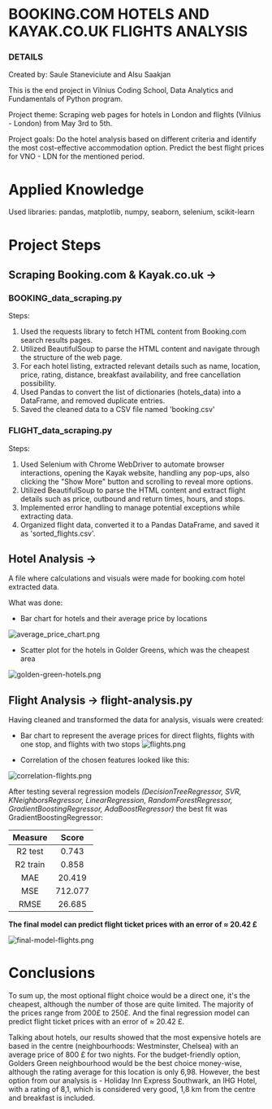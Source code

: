 # BOOKING.COM HOTELS AND KAYAK.CO.UK FLIGHTS ANALYSIS

### DETAILS

Created by: Saule Staneviciute and Alsu Saakjan

This is the end project in Vilnius Coding School, Data Analytics and Fundamentals of Python program.

Project theme: Scraping web pages for hotels in London and flights (Vilnius - London) from May 3rd to 5th.

Project goals: Do the hotel analysis based on different criteria and identify the most cost-effective accommodation option. Predict the best flight prices for VNO - LDN for the mentioned period.

# Applied Knowledge
Used libraries: pandas, matplotlib, numpy, seaborn, selenium, scikit-learn

# Project Steps

## Scraping Booking.com & Kayak.co.uk → 
### BOOKING_data_scraping.py

Steps:
1. Used the requests library to fetch HTML content from Booking.com search results pages.
2. Utilized BeautifulSoup to parse the HTML content and navigate through the structure of the web page.
3. For each hotel listing, extracted relevant details such as name, location, price, rating, distance, breakfast availability, and free cancellation possibility.
5. Used Pandas to convert the list of dictionaries (hotels_data) into a DataFrame, and removed duplicate entries.
6. Saved the cleaned data to a CSV file named 'booking.csv'


### FLIGHT_data_scraping.py

Steps:
1. Used Selenium with Chrome WebDriver to automate browser interactions, opening the Kayak website, handling any pop-ups, also clicking the "Show More" button and scrolling to reveal more options.
3. Utilized BeautifulSoup to parse the HTML content and extract flight details such as price, outbound and return times, hours, and stops.
4. Implemented error handling to manage potential exceptions while extracting data.
5. Organized flight data, converted it to a Pandas DataFrame, and saved it as 'sorted_flights.csv'.


## Hotel Analysis → 
A file where calculations and visuals were made for booking.com hotel extracted data.

What was done:
* Bar chart for hotels and their average price by locations

![average_price_chart.png](https://github.com/saulesta/final_project/blob/master/screenshots/average_price_chart.png)

* Scatter plot for the hotels in Golder Greens, which was the cheapest area
  
![golden-green-hotels.png](https://github.com/saulesta/final_project/blob/master/screenshots/golders-green-hotels.png)

  


## Flight Analysis → flight-analysis.py
Having cleaned and transformed the data for analysis, visuals were created:

* Bar chart to represent the average prices for direct flights, flights with one stop, and flights with two stops
![flights.png](https://github.com/saulesta/final_project/blob/master/screenshots/flights.png)


* Correlation of the chosen features looked like this:

![correlation-flights.png](https://github.com/saulesta/final_project/assets/157811352/29e42102-7da9-437a-aa2e-5b5f06ab11c5)


After testing several regression models _(DecisionTreeRegressor, SVR, KNeighborsRegressor, LinearRegression, RandomForestRegressor, GradientBoostingRegressor, AdaBoostRegressor)_ the best fit was GradientBoostingRegressor:

| Measure | Score |
|:---:|:---:|
| R2 test | 0.743 |
| R2 train | 0.858 |
| MAE | 20.419 |
| MSE | 712.077 |
| RMSE | 26.685 |

**The final model can predict flight ticket prices with an error of  ≈ 20.42 £**

![final-model-flights.png](https://github.com/saulesta/final_project/assets/157811352/fb31a542-d544-441b-a814-52a9c3f186a6)

# Conclusions
To sum up, the most optional flight choice would be a direct one, it's the cheapest, although the number of those are quite limited. The majority of the prices range 
from 200£ to 250£. And the final regression model can predict flight ticket prices with an error of ≈ 20.42 £.

Talking about hotels, our results showed that the most expensive hotels are based in the centre (neighbourhoods: Westminster, Chelsea) with an average price of 800 £ for two nights. For the budget-friendly option, Golders Green neighbourhood would be the best choice money-wise, although the rating average for this location is only 6,98. However, the best option from our analysis is - Holiday Inn Express Southwark, an IHG Hotel, with a rating of 8,1, which is considered very good, 1,8 km from the centre and breakfast is included.
